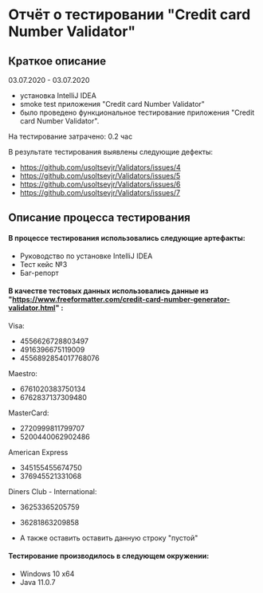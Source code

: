 # Отчёт о тестировании "Credit card Number Validator"

## Краткое описание

03.07.2020 - 03.07.2020 
* установка IntelliJ IDEA
* smoke test приложения "Credit card Number Validator"
* было проведено функциональное тестирование приложения "Credit card Number Validator".


На тестирование затрачено: 0.2 час

В результате тестирования выявлены следующие дефекты:

* https://github.com/usoltsevjr/Validators/issues/4
* https://github.com/usoltsevjr/Validators/issues/5
* https://github.com/usoltsevjr/Validators/issues/6
* https://github.com/usoltsevjr/Validators/issues/7

## Описание процесса тестирования
#### В процессе тестирования использовались следующие артефакты:

* Руководство по установке IntelliJ IDEA
* Тест кейс №3
* Баг-репорт


#### В качестве тестовых данных использовались данные из "https://www.freeformatter.com/credit-card-number-generator-validator.html" :

Visa:
* 4556626728803497
* 4916396675119009
* 4556892854017768076

Maestro:
* 6761020383750134
* 6762837137309480

MasterCard:
* 2720999811799707
* 5200440062902486

American Express
* 345155455674750
* 376945521331068

Diners Club - International:
* 36253365205759
* 36281863209858

* А также оставить оставить данную строку "пустой"

#### Тестирование производилось в следующем окружении:

* Windows 10 x64 
* Java 11.0.7
